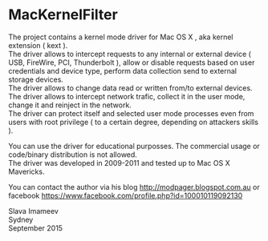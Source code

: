 # MacKernelFilter

The project contains a kernel mode driver for Mac OS X , aka kernel extension ( kext ).  
The driver allows to intercept requests to any internal or external device ( USB, FireWire, PCI, Thunderbolt ), allow or disable requests based on user credentials and device type, perform data collection send to external storage devices.  
The driver allows to change data read or written from/to external devices.  
The driver allows to intercept network trafic, collect it in the user mode, change it and reinject in the network.  
The driver can protect itself and selected user mode processes even from users with root privilege ( to a certain degree, depending on attackers skills ).  

You can use the driver for educational purposses. The commercial usage or code/binary distribution is not allowed.  
The driver was developed in 2009-2011 and tested up to Mac OS X Mavericks.

You can contact the author via his blog http://modpager.blogspot.com.au  or  facebook https://www.facebook.com/profile.php?id=100010119092130  

Slava Imameev  
Sydney  
September 2015  
